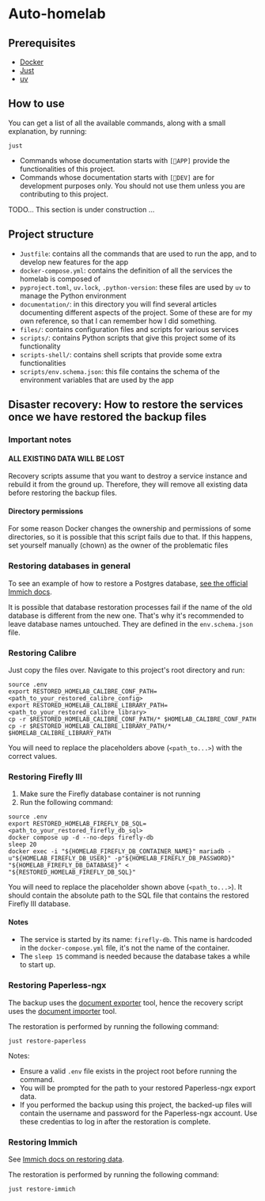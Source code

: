 # Auto-homelab

## Prerequisites

- [Docker](https://www.docker.com/get-started/)
- [Just](https://github.com/casey/just)
- [uv](https://github.com/astral-sh/uv)

## How to use

You can get a list of all the available commands, along with a small explanation, by running:
```shell
just
```

- Commands whose documentation starts with `[🔧APP]` provide the functionalities of this project.
- Commands whose documentation starts with `[🧪DEV]` are for development purposes only. You should
not use them unless you are contributing to this project.

TODO... This section is under construction ...

## Project structure

- `Justfile`: contains all the commands that are used to run the app, and to develop new features for the app
- `docker-compose.yml`: contains the definition of all the services the homelab is composed of
- `pyproject.toml`, `uv.lock`, `.python-version`: these files are used by `uv` to manage the Python environment
- `documentation/`: in this directory you will find several articles documenting different aspects of the project. Some of
these are for my own reference, so that I can remember how I did something.
- `files/`: contains configuration files and scripts for various services
- `scripts/`: contains Python scripts that give this project some of its functionality
- `scripts-shell/`: contains shell scripts that provide some extra functionalities
- `scripts/env.schema.json`: this file contains the schema of the environment variables that are used by the app

## Disaster recovery: How to restore the services once we have restored the backup files

### Important notes

#### ALL EXISTING DATA WILL BE LOST
Recovery scripts assume that you want to destroy a service instance and rebuild it from the ground up.
Therefore, they will remove all existing data before restoring the backup files.

#### Directory permissions
For some reason Docker changes the ownership and permissions of some directories,
so it is possible that this script fails due to that. If this happens, set yourself manually (chown)
as the owner of the problematic files

### Restoring databases in general

To see an example of how to restore a Postgres database, [see the official Immich
docs](https://immich.app/docs/administration/backup-and-restore#manual-backup-and-restore).

It is possible that database restoration processes fail if the name of the old database is different from the new one.
That's why it's recommended to leave database names untouched. They are defined in the `env.schema.json` file.

### Restoring Calibre

Just copy the files over. Navigate to this project's root directory and run:

```shell
source .env
export RESTORED_HOMELAB_CALIBRE_CONF_PATH=<path_to_your_restored_calibre_config>
export RESTORED_HOMELAB_CALIBRE_LIBRARY_PATH=<path_to_your_restored_calibre_library>
cp -r $RESTORED_HOMELAB_CALIBRE_CONF_PATH/* $HOMELAB_CALIBRE_CONF_PATH
cp -r $RESTORED_HOMELAB_CALIBRE_LIBRARY_PATH/* $HOMELAB_CALIBRE_LIBRARY_PATH
```

You will need to replace the placeholders above (`<path_to...>`) with the correct values.

### Restoring Firefly III

1. Make sure the Firefly database container is not running
2. Run the following command:

```shell
source .env
export RESTORED_HOMELAB_FIREFLY_DB_SQL=<path_to_your_restored_firefly_db_sql>
docker compose up -d --no-deps firefly-db
sleep 20 
docker exec -i "${HOMELAB_FIREFLY_DB_CONTAINER_NAME}" mariadb -u"${HOMELAB_FIREFLY_DB_USER}" -p"${HOMELAB_FIREFLY_DB_PASSWORD}" "${HOMELAB_FIREFLY_DB_DATABASE}" < "${RESTORED_HOMELAB_FIREFLY_DB_SQL}"
```

You will need to replace the placeholder shown above (`<path_to...>`). It should contain the absolute path to the SQL file 
that contains the restored Firefly III database.

#### Notes

- The service is started by its name: `firefly-db`. This name is hardcoded in the `docker-compose.yml` file, it's not the name of the container.
- The `sleep 15` command is needed because the database takes a while to start up.

### Restoring Paperless-ngx

The backup uses the [document exporter](https://docs.paperless-ngx.com/administration/#exporter) tool,
hence the recovery script uses the [document importer](https://docs.paperless-ngx.com/administration/#importer) tool.

The restoration is performed by running the following command:

```shell
just restore-paperless
```

Notes:
- Ensure a valid `.env` file exists in the project root before running the command.
- You will be prompted for the path to your restored Paperless-ngx export data.
- If you performed the backup using this project, the backed-up files will contain
the username and password for the Paperless-ngx account. Use these credentias to
log in after the restoration is complete.

### Restoring Immich

See [Immich docs on restoring data](https://immich.app/docs/administration/backup-and-restore/).

The restoration is performed by running the following command:

```shell
just restore-immich
```
